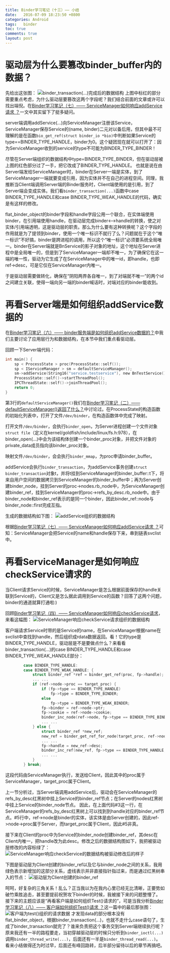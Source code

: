 ```yaml
---
title: Binder学习笔记（十三）—— 小结
date:   2016-07-09 18:23:50 +0800
categories: Android
tags:   binder
toc: true
comments: true
layout: post
---
```

# 驱动层为什么要篡改binder_buffer内的数据？
先给出这张图：
![binder_transaction(...)完成后的数据结构](http://palanceli.github.io/blog/2016/06/14/2016/0614BinderLearning12/img14.png)
上图中标红的部分需要重点考虑，为什么驱动层要篡改这两个字段呢？我们结合前面的文章或许可以找出端倪。在[Binder学习笔记（七）—— ServiceManager如何响应addService请求 ？](http://localhost:4000/blog/2016/05/12/2016/0514BinderLearning7/)一文中其实留下了挺多疑问。

server端调用addService(...)向ServiceManager注册该Service，ServiceManager保存Service的(name, binder)二元对以备后用，但其中最不可理解的是在函数`bio_get_ref(struct binder_io *bio)`中判断如果Service的type==BINDER_TYPE_HANDLE，binder为0。这个疑团现在就可以打开了：因为ServiceManager收到的service的type不可能为BINDER_TYPE_BINDER！

尽管在Server端组织的数据结构中type=BINDER_TYPE_BINDER，但在驱动层被上图的红色部分过了一手，把它改成了BINDER_TYPE_HANDLE。
也就是说在由Server端发给ServiceManager时，binder在Server一端是实体，到了ServiceManager一端就要变成引用，因为实体并不在自己的进程空间。同理，我推断当Client端调用Server端的Binder服务时，Client端使用的是引用，到了Server端会变成实体。我们看`binder_transaction(...)`函数中case BINDER_TYPE_HANDLE和case BINDER_TYPE_WEAK_HANDLE的代码，确实是有这样的修改。

flat_binder_object的binder字段和handle字段公用一个联合，在实体端使用binder，在引用端使用handle，在驱动层完成binder<-->handle的转换，使之对实体/引用端透明，这是驱动层的职责。那么为什么要有这种转换呢？这个字段的作用就是为了提领到binder，使用一个唯一标识不就行了么？问题就在于这个“唯一标识”不好搞，binder是跨进程的调用，所以这个“唯一标识”必须要系统全局唯一。binder在Server端就是BnService的影子对象的地址，这个地址在Server进程中是全局唯一的，但是到了ServiceManager一端却不唯一，为了确保它在这一端的唯一性，驱动为它生成了在ServiceManager中的唯一id，即handle，也即ref->desc，可是它仅在ServiceManager内唯一。

于是驱动层需要做转化，确保在“阴阳两界各自唯一，到了对端就不唯一”的两个id之间建立关联，使得一端向另一端的binder喊话时，对端对应的binder能收到。

# 再看Server端是如何组织addService数据的
在[Binder学习笔记（六）—— binder服务端是如何组织addService数据的？](http://palanceli.github.io/blog/2016/05/11/2016/0514BinderLearning6/)中我们主要讨论了应用层行为和数据结构，在本节中我们重点看驱动层。

回顾一下Server端代码：
``` c
int main() {
    sp < ProcessState > proc(ProcessState::self());
    sp < IServiceManager > sm = defaultServiceManager(); 
    sm->addService(String16("service.testservice"), new BnTestService());
    ProcessState::self()->startThreadPool();
    IPCThreadState::self()->joinThreadPool();
    return 0;
}
```
第3行的`defaultServiceManager()`我们在[Binder学习笔记（二）—— defaultServiceManager()返回了什么？](http://palanceli.github.io/blog/2016/05/07/2016/0514BinderLearning2/)中讨论过。在ProcessState的构造函数的初始化列表中，打开了文件`/dev/binder`，在构造函数体中完成了映射。

打开文件`/dev/binder`，会执行`binder_open`，为Server进程创建一个文件对象`struct file`（定义在kernel/goldfish/include/linux/fs.h:978），在binder_open(...)中会为该结构体创建一个binder_proc对象，并把文件对象的private_data成员指向该binder_proc对象。

映射文件`/dev/binder`，会会执行`binder_mmap`，为proc申请binder_buffer。

addService会执行`binder_transaction`，为addService事务创建`struct binder_transaction`对象t，并将t挂到ServiceManager的binder_buffer::t下，将来自用户空间的数据拷贝到ServiceManager的binder_buffer中；再为Server创建binder_node，挂到Server的proc->nodes.rb_node中，为ServiceManager创建binder_ref，挂到ServiceManager的proc->refs_by_desc.rb_node中。由于binder_node和binder_ref表示的是同一个binder，因此binder_ref::node与binder_node::first完成互指。

生成的数据结构如下图：
![addService组织的数据结构](0709BinderLearning13/img01.png)

根据[Binder学习笔记（七）—— ServiceManager如何响应addService请求 ？](http://localhost:4000/blog/2016/05/12/2016/0514BinderLearning7/)可知：ServiceManager会把Service的name和handle保存下来，串到链表svclist中。

# 再看ServiceManager是如何响应checkService请求的
当Client请求Service的时候，ServiceManager是怎么根据前面保存的handle关联到Service的，Client又是怎么据此调用到Service的函数？回答了这两个问题，binder的通道就算打通啦:)

回顾[Binder学习笔记（四）—— ServiceManager如何响应checkService请求](http://localhost:4000/blog/2016/05/09/2016/0514BinderLearning4/)，来看这幅图：
![ServiceManager响应checkService请求组织的数据结构](http://localhost:4000/blog/2016/05/09/2016/0514BinderLearning4/img05.png)

客户端请求Service时带的是Service的name，在ServiceManager根据name在svclist中查找到handle，然后组织成rdata数据返回。看！它的type是BINDER_TYPE_HANDLE，驱动层是不是要做点什么？来看看binder_transaction(...)的case BINDER_TYPE_HANDLE和case BINDER_TYPE_WEAK_HANDLE部分：
``` c
        case BINDER_TYPE_HANDLE:
        case BINDER_TYPE_WEAK_HANDLE: {
            struct binder_ref *ref = binder_get_ref(proc, fp->handle);
            ... ...
            if (ref->node->proc == target_proc) {
                if (fp->type == BINDER_TYPE_HANDLE)
                    fp->type = BINDER_TYPE_BINDER;
                else
                    fp->type = BINDER_TYPE_WEAK_BINDER;
                fp->binder = ref->node->ptr;
                fp->cookie = ref->node->cookie;
                binder_inc_node(ref->node, fp->type == BINDER_TYPE_BINDER, 0, NULL);
                ... ...
            } else {
                struct binder_ref *new_ref;
                new_ref = binder_get_ref_for_node(target_proc, ref->node);
                ... ...
                fp->handle = new_ref->desc;
                binder_inc_ref(new_ref, fp->type == BINDER_TYPE_HANDLE, NULL);
                ... ...
            }
        } break;
```
这段代码由ServiceManager执行，发送给Client，因此其中的proc属于ServiceManager，target_proc属于Client。

上一节分析过，当Server端调用addService后，驱动会在ServiceManager的refs_by_desc红黑树中挂上Service的binder_ref节点；在Server的nodes红黑树中挂上Service的binder_node节点。
因此，在上面代码#3这一行，在ServiceManager的refs_by_desc红黑树上可以找到到handle对应的binder_ref节点。#5行中，ref->node是binder的实体，该实体是由Server创建的，因此ref->node->proc属于Server，而target_proc属于Client，因此#5非真。

接下来在Client的proc中为Service的binder_node创建binder_ref，其desc在Client内唯一，把handle改为此desc。修改之后的数据结构图如下，我把被驱动层修改的内容标绿了：
![ServiceManager响应checkService的数据结构被驱动修改后的样子](0709BinderLearning13/img02.png)

下图是驱动层为Client创建的binder_ref以及它与binder_node之间的关系，我用绿色表示新增加的这部分关系，虚线表示并非直接指针指过来，而是通过红黑树串入的节点：
![驱动层为Client创建的binder_ref](0709BinderLearning13/img03.png)

呵呵，好复杂的三角关系！乱么？正当我以为在我内心里已经无比清晰，正要势如破竹乘胜追击，甚至要提前祝贺攻下binder的时候，我被接下来的问题整懵了。接下来的主题应该是“再看客户端是如何组织Test()请求的”，可是当我分析[Binder学习笔记（八）—— 客户端如何组织Test()请求 ？](http://palanceli.github.io/blog/2016/05/14/2016/0514BinderLearning8/)这一篇中的最后那张图：
![客户端为test()组织的请求数据](http://palanceli.github.io/blog/2016/05/14/2016/0514BinderLearning8/img01.png)
才发现data的部分根本没有flat_binder_object，根据binder_transaction(...)，也就不走什么case语句了，生成了binder_transaction就完了？谁来负责把这个事务交到Server端继续执行呢？原来我还有一半的路程要走，当初穿越驱动层的时候只分析到`binder_ioctl(...)`调用`binder_thread_write(...)`，后面还有一半是`binder_thread_read(...)`。看来小结做得还为时过早，后面还有峰回路转，后半部分留待以后的章节再搞吧。




